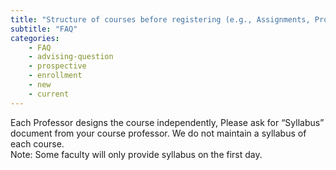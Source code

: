 ```yaml
---
title: "Structure of courses before registering (e.g., Assignments, Projects & Presentations)."
subtitle: "FAQ"
categories:
    - FAQ
    - advising-question
    - prospective
    - enrollment
    - new
    - current
---
```

Each Professor designs the course independently, Please ask for “Syllabus” document from your course professor. We do not maintain a syllabus of each course. <br> Note: Some faculty will only provide syllabus on the first day.